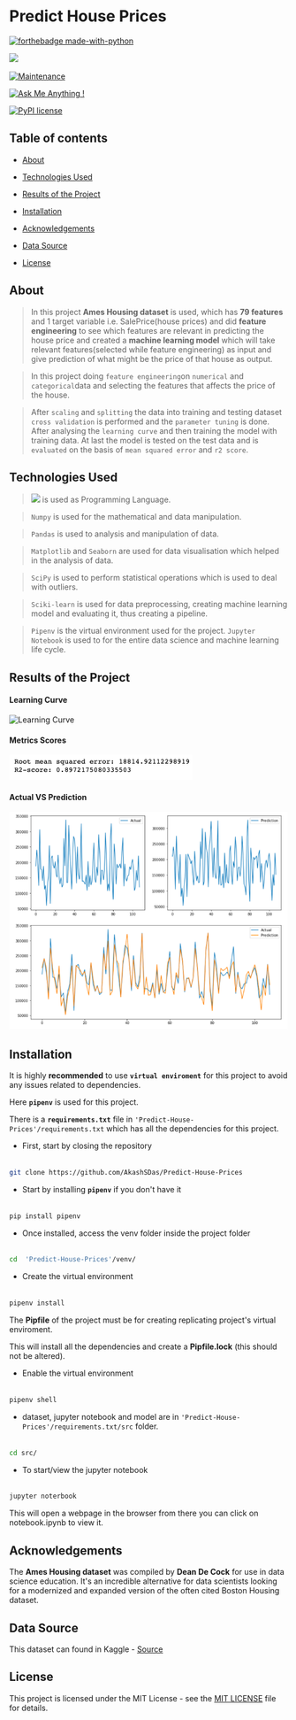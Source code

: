 
# Predict House Prices

  

[![forthebadge made-with-python](http://ForTheBadge.com/images/badges/made-with-python.svg)](https://www.python.org/)

[![](https://img.shields.io/badge/python-3.8-blue.svg)](https://www.python.org/downloads/release/python-380/)

[![Maintenance](https://img.shields.io/badge/Maintained%3F-yes-green.svg)](https://github.com/AkashSDas)

[![Ask Me Anything !](https://img.shields.io/badge/Ask%20me-anything-1abc9c.svg)](https://github.com/AkashSDas)

[![PyPI license](https://img.shields.io/pypi/l/ansicolortags.svg)](LICENSE)

  
  

## Table of contents

  

*  [About](#about)

* [Technologies Used](#technologies-used)

* [Results of the Project](#results-of-the-project)

*  [Installation](#installation)

*  [Acknowledgements](#acknowledgements)

*  [Data Source](#data-source)

*  [License](#license)

  
  

## About

  

>In this project **Ames Housing dataset** is used, which has **79 features** and 1 target variable i.e. SalePrice(house prices) and did **feature engineering** to see which features are relevant in predicting the house price and created a **machine learning model** which will take relevant features(selected while feature engineering) as input and give prediction of what might be the price of that house as output.

> In this project doing `feature engineering`on `numerical` and `categorical`data and selecting the features that affects the price of the house.

> After `scaling` and `splitting` the data into training and testing dataset `cross validation` is performed and the `parameter tuning` is done. After analysing the `learning curve` and then training the model with training data. At last the model is tested on the test data and is `evaluated` on the basis of `mean squared error` and `r2 score`.

## Technologies Used

> [![](https://img.shields.io/badge/python-3.8-blue.svg)](https://www.python.org/downloads/release/python-380/) is used as Programming Language.

>  `Numpy` is used for the mathematical and data manipulation.

>  `Pandas` is used to analysis and manipulation of data.

> `Matplotlib` and `Seaborn` are used for data visualisation which helped in the analysis of data.

> `SciPy` is used to perform statistical operations which is used to deal with outliers.

> `Sciki-learn` is used for data preprocessing, creating machine learning model and evaluating it, thus creating a pipeline.

> `Pipenv` is the virtual environment used for the project. `Jupyter Notebook` is used to for the entire data science and machine learning life cycle.  

## Results of the Project

#### Learning Curve

![Learning Curve](https://github.com/AkashSDas/Predict-House-Prices/blob/master/project-results-images/leraning-curve.png)

####  Metrics Scores

![Metrics Scores](https://github.com/AkashSDas/Predict-House-Prices/blob/master/project-results-images/metrics-scores.png)

#### Actual VS Prediction

![Metrics Scores](https://github.com/AkashSDas/Predict-House-Prices/blob/master/project-results-images/actual-vs-prediction.png)

## Installation

  

It is highly **recommended** to use **`virtual enviroment`** for this project to avoid any issues related to dependencies.

  

Here **`pipenv`** is used for this project.

  

There is a **`requirements.txt`** file in `'Predict-House-Prices'/requirements.txt` which has all the dependencies for this project.

  

- First, start by closing the repository

  

```bash

git clone https://github.com/AkashSDas/Predict-House-Prices

```

  

- Start by installing **`pipenv`** if you don't have it

```bash

pip install pipenv

```

  

- Once installed, access the venv folder inside the project folder

```bash

cd  'Predict-House-Prices'/venv/

```

  

- Create the virtual environment

```bash

pipenv install

```

The **Pipfile** of the project must be for creating replicating project's virtual enviroment.

  

This will install all the dependencies and create a **Pipfile.lock** (this should not be altered).

  

- Enable the virtual environment

```bash

pipenv shell

```

  

- dataset, jupyter notebook and model are in `'Predict-House-Prices'/requirements.txt/src` folder.

  

```bash

cd src/

```

  

- To start/view the jupyter notebook

```bash

jupyter noterbook

```

  

This will open a webpage in the browser from there you can click on notebook.ipynb to view it.

  
  

## Acknowledgements

  

The **Ames Housing dataset** was compiled by **Dean De Cock** for use in data science education. It's an incredible alternative for data scientists looking for a modernized and expanded version of the often cited Boston Housing dataset.

  

## Data Source

  

This dataset can found in Kaggle - [Source](https://www.kaggle.com/c/house-prices-advanced-regression-techniques/data)

  

## License

  

This project is licensed under the MIT License - see the [MIT LICENSE](LICENSE) file for details.
